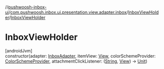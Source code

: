 //[pushwoosh-inbox-ui](../../../index.md)/[com.pushwoosh.inbox.ui.presentation.view.adapter.inbox](../index.md)/[InboxViewHolder](index.md)/[InboxViewHolder](-inbox-view-holder.md)

# InboxViewHolder

[androidJvm]\
constructor(adapter: [InboxAdapter](../-inbox-adapter/index.md), itemView: [View](https://developer.android.com/reference/kotlin/android/view/View.html), colorSchemeProvider: [ColorSchemeProvider](../../com.pushwoosh.inbox.ui.presentation.view.style/-color-scheme-provider/index.md), attachmentClickListener: ([String](https://kotlinlang.org/api/latest/jvm/stdlib/kotlin-stdlib/kotlin/-string/index.html), [View](https://developer.android.com/reference/kotlin/android/view/View.html)) -&gt; [Unit](https://kotlinlang.org/api/latest/jvm/stdlib/kotlin-stdlib/kotlin/-unit/index.html))
